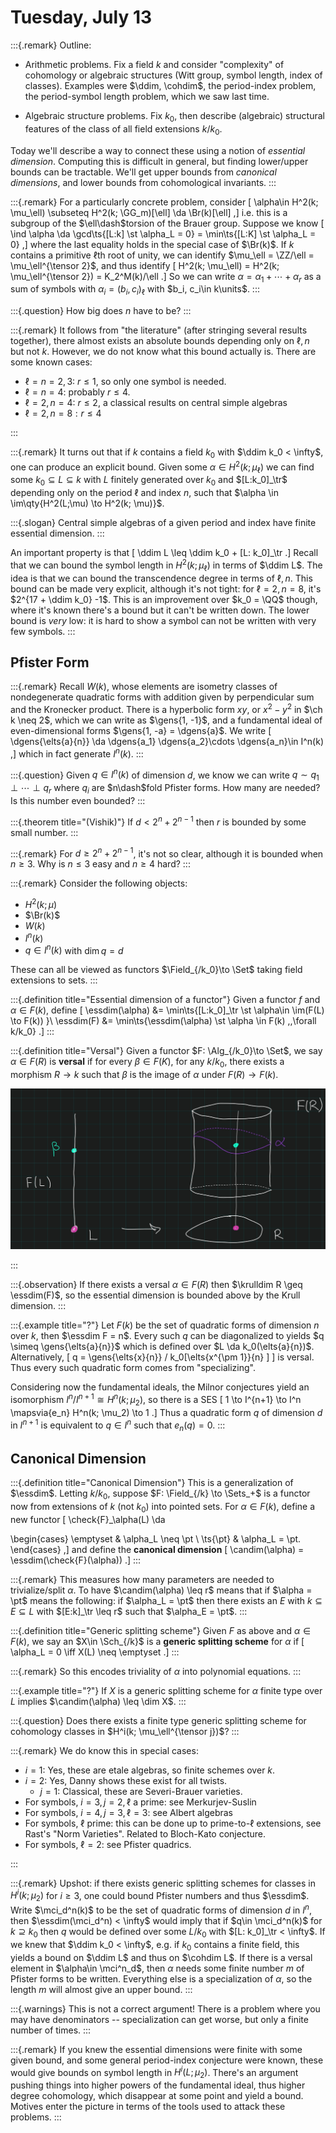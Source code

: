 # Tuesday, July 13

:::{.remark}
Outline:

- Arithmetic problems.
  Fix a field $k$ and consider "complexity" of cohomology or algebraic structures (Witt group, symbol length, index of classes).
  Examples were $\ddim, \cohdim$, the period-index problem, the period-symbol length problem, which we saw last time.

- Algebraic structure problems.
  Fix $k_0$, then describe (algebraic) structural features of the class of all field extensions $k/k_0$.

Today we'll describe a way to connect these using a notion of *essential dimension*.
Computing this is difficult in general, but finding lower/upper bounds can be tractable.
We'll get upper bounds from *canonical dimensions*, and lower bounds from cohomological invariants.
:::

:::{.remark}
For a particularly concrete problem, consider 
\[
\alpha\in H^2(k; \mu_\ell) \subseteq H^2(k; \GG_m)[\ell] \da \Br(k)[\ell]
,\]
i.e. this is a subgroup of the $\ell\dash$torsion of the Brauer group.
Suppose we know 
\[
\ind \alpha \da \gcd\ts{[L:k] \st \alpha_L = 0} = \min\ts{[L:K] \st \alpha_L = 0}
,\]
where the last equality holds in the special case of $\Br(k)$.
If $k$ contains a primitive $\ell$th root of unity, we can identify $\mu_\ell = \ZZ/\ell = \mu_\ell^{\tensor 2}$, and thus identify
\[
H^2(k; \mu_\ell) = H^2(k; \mu_\ell^{\tensor 2}) = K_2^M(k)/\ell
.\]
So we can write $\alpha = \alpha_1 + \cdots + \alpha_r$ as a sum of symbols with $\alpha_i = (b_i, c_i)_\ell$ with $b_i, c_i\in k\units$.
:::

:::{.question}
How big does $n$ have to be?
:::

:::{.remark}
It follows from "the literature" (after stringing several results together), there almost exists an absolute bounds depending only on $\ell, n$ but not $k$.
However, we do not know what this bound actually is.
There are some known cases:

- $\ell = n = 2, 3$: $r\leq 1$, so only one symbol is needed.
- $\ell = n = 4$: probably $r\leq 4$.
- $\ell = 2, n=4$: $r\leq 2$, a classical results on central simple algebras
- $\ell = 2, n=8: r\leq 4$

:::


:::{.remark}
It turns out that if $k$ contains a field $k_0$ with $\ddim k_0 < \infty$, one can produce an explicit bound.
Given some $\alpha \in H^2(k; \mu_\ell)$ we can find some $k_0 \subseteq L \subseteq k$ with $L$ finitely generated over $k_0$ and $[L:k_0]_\tr$ depending only on the period $\ell$ and index $n$, such that $\alpha \in \im\qty{H^2(L;\mu) \to H^2(k; \mu)}$.

:::{.slogan}
Central simple algebras of a given period and index have finite essential dimension.
:::

An important property is that 
\[
\ddim L \leq \ddim k_0 + [L: k_0]_\tr
.\]
Recall that we can bound the symbol length in $H^2(k; \mu_\ell)$ in terms of $\ddim L$.
The idea is that we can bound the transcendence degree in terms of $\ell, n$.
This bound can be made very explicit, although it's not tight: for $\ell = 2, n=8$, it's $2^{17 + \ddim k_0} -1$.
This is an improvement over $k_0 = \QQ$ though, where it's known there's a bound but it can't be written down.
The lower bound is *very* low: it is hard to show a symbol can not be written with very few symbols.
:::

## Pfister Form

:::{.remark}
Recall $W(k)$, whose elements are isometry classes of nondegenerate quadratic forms with addition given by perpendicular sum and the Kronecker product.
There is a hyperbolic form $xy$, or $x^2-y^2$ in $\ch k \neq 2$, which we can write as $\gens{1, -1}$, and a fundamental ideal of even-dimensional forms $\gens{1, -a} = \dgens{a}$.
We write 
\[
\dgens{\elts{a}{n}} \da \dgens{a_1} \dgens{a_2}\cdots \dgens{a_n}\in I^n(k)
,\]
which in fact generate $I^n(k)$.
:::

:::{.question}
Given $q\in I^n(k)$ of dimension $d$, we know we can write $q \sim q_1 \perp \cdots \perp q_r$ where $q_i$ are $n\dash$fold Pfister forms.
How many are needed? 
Is this number even bounded?
:::

:::{.theorem title="(Vishik)"}
If $d < 2^n + 2^{n-1}$ then $r$ is bounded by some small number.
:::

:::{.remark}
For $d\geq 2^n + 2^{n-1}$, it's not so clear, although it is bounded when $n\geq 3$.
Why is $n\leq 3$ easy and $n\geq 4$ hard?
:::

:::{.remark}
Consider the following objects:

- $H^2(k; \mu)$
- $\Br(k)$
- $W(k)$
- $I^n(k)$
- $q\in I^n(k)$ with $\dim q = d$

These can all be viewed as functors $\Field_{/k_0}\to \Set$ taking field extensions to sets.
:::

:::{.definition title="Essential dimension of a functor"}
Given a functor $f$ and $\alpha \in F(k)$, define
\[
\essdim(\alpha) &= \min\ts{[L:k_0]_\tr \st \alpha\in \im(F(L) \to F(k)) }\\
\essdim(F) &= \min\ts{\essdim(\alpha) \st \alpha \in F(k) \,\,\forall k/k_0}
.\]
:::

:::{.definition title="Versal"}
Given a functor $F: \Alg_{/k_0}\to \Set$, we say $\alpha \in F(R)$ is **versal** if for every $\beta \in F(K)$, for any $k/k_0$, there exists a morphism $R\to k$ such that $\beta$ is the image of $\alpha$ under $F(R)\to F(k)$.


![](figures/2021-07-13_13-54-39.png)

:::

:::{.observation}
If there exists a versal $\alpha \in F(R)$ then $\krulldim R \geq \essdim(F)$, so the essential dimension is bounded above by the Krull dimension.
:::

:::{.example title="?"}
Let $F(k)$ be the set of quadratic forms of dimension $n$ over $k$, then $\essdim F = n$.
Every such $q$ can be diagonalized to yields $q \simeq \gens{\elts{a}{n}}$ which is defined over $L \da k_0(\elts{a}{n})$.
Alternatively, 
\[
q = \gens{\elts{x}{n}} / k_0[\elts{x^{\pm 1}}{n} ]
\]
is versal.
Thus every such quadratic form comes from "specializing".

Considering now the fundamental ideals, the Milnor conjectures yield an isomorphism $I^n/I^{n+1} \cong H^n(k; \mu_2)$, so there is a SES
\[
1 \to I^{n+1} \to I^n \mapsvia{e_n} H^n(k; \mu_2) \to 1
.\]
Thus a quadratic form $q$ of dimension $d$ in $I^{n+1}$ is equivalent to $q\in I^{n}$ such that $e_n(q) = 0$.
:::

## Canonical Dimension

:::{.definition title="Canonical Dimension"}
This is a generalization of $\essdim$.
Letting $k/k_0$, suppose $F: \Field_{/k} \to \Sets_+$ is a functor now from extensions of $k$ (not $k_0$) into pointed sets.
For $\alpha\in F(k)$, define a new functor
\[
\check{F}_\alpha(L) \da

\begin{cases}
\emptyset & \alpha_L \neq \pt 
\\
\ts{\pt}  & \alpha_L = \pt.
\end{cases}
,\]
and define the **canonical dimension**
\[
\candim(\alpha) = \essdim(\check{F}(\alpha))
.\]
:::

:::{.remark}
This measures how many parameters are needed to trivialize/split $\alpha$.
To have $\candim(\alpha) \leq r$ means that if $\alpha = \pt$ means the following: 
if $\alpha_L = \pt$ then there exists an $E$ with $k \subseteq E \subseteq L$ with $[E:k]_\tr \leq r$ such that $\alpha_E = \pt$.
:::

:::{.definition title="Generic splitting scheme"}
Given $F$ as above and $\alpha\in F(k)$, we say an $X\in \Sch_{/k}$ is a **generic splitting scheme** for $\alpha$ if
\[
\alpha_L = 0 \iff X(L) \neq \emptyset
.\]
:::

:::{.remark}
So this encodes triviality of $\alpha$ into polynomial equations.
:::

:::{.example title="?"}
If $X$ is a generic splitting scheme for $\alpha$ finite type over $L$ implies $\candim(\alpha) \leq \dim X$.
:::

:::{.question}
Does there exists a finite type generic splitting scheme for cohomology classes in $H^i(k; \mu_\ell^{\tensor j})$?
:::

:::{.remark}
We do know this in special cases:

- $i=1$: Yes, these are etale algebras, so finite schemes over $k$.
- $i=2$: Yes, Danny shows these exist for all twists.
  - $j=1$: Classical, these are Severi-Brauer varieties.
- For symbols, $i=3,j=2,\ell$ a prime: see Merkurjev-Suslin
- For symbols, $i=4, j=3, \ell =3$: see Albert algebras
- For symbols, $\ell$ prime: this can be done up to prime-to-$\ell$ extensions, see Rast's "Norm Varieties".
  Related to Bloch-Kato conjecture.
- For symbols, $\ell=2$: see Pfister quadrics.

:::

:::{.remark}
Upshot: if there exists generic splitting schemes for classes in $H^i(k; \mu_2)$ for $i\geq 3$, one could bound Pfister numbers and thus $\essdim$.
Write $\mci_d^n(k)$ to be the set of quadratic forms of dimension $d$ in $I^n$, then $\essdim(\mci_d^n) < \infty$ would imply that if $q\in \mci_d^n(k)$ for $k\supseteq k_0$ then $q$ would be defined over some $L/k_0$ with $[L: k_0]_\tr < \infty$.
If we knew that $\ddim k_0 < \infty$, e.g. if $k_0$ contains a finite field, this yields a bound on $\ddim L$ and thus on $\cohdim L$.
If there is a versal element in $\alpha\in \mci^n_d$, then $\alpha$ needs some finite number $m$ of Pfister forms to be written.
Everything else is a specialization of $\alpha$, so the length $m$ will almost give an upper bound.
:::

:::{.warnings}
This is not a correct argument!
There is a problem where you may have denominators -- specialization can get worse, but only a finite number of times.
:::

:::{.remark}
If you knew the essential dimensions were finite with some given bound, and some general period-index conjecture were known, these would give bounds on symbol length in $H^i(L; \mu_2)$.
There's an argument pushing things into higher powers of the fundamental ideal, thus higher degree cohomology, which disappear at some point and yield a bound.
Motives enter the picture in terms of the tools used to attack these problems.
:::





















